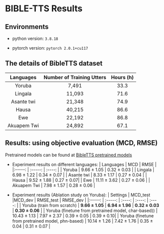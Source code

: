 # BIBLE-TTS Results
## Environments

  - python version: `3.8.18`

  - pytorch version: `pytorch 2.0.1+cu117`

## The details of BibleTTS dataset

  | Languages  | Number of Training Utters | Hours (h) |
  |:-----: | :-----: | :----: |
  | Yoruba |  7,491  |  33.3  |
  | Lingala | 11,093  | 71.6 |
  | Asante twi |  21,348 | 74.9 |
  | Hausa | 40,215 | 86.6  |
  | Ewe |  22,192 |  86.8  |
  | Akuapem Twi | 24,892  | 67.1  |




## Results: using objective evaluation (MCD, RMSE)
Pretrained models can be found at [BibleTTS pretrained models](https://huggingface.co/espnet/vits_tts_bibletts_char/tree/main)

  * Experiment results on different languages:
    |   Languages     | MCD | RMSE |
    |:-----: | :-----: | :----: |
    | Yoruba |  9.66 ± 1.05  | 0.32 ± 0.03   |
    | Lingala |  6.98 ± 1.22 | 0.34 ± 0.07 |
    | Asante twi | 8.33 ± 1.17 | 0.27 ± 0.04 |
    | Hausa | 9.52 ± 1.88 | 0.27 ± 0.07|
    | Ewe | 11.11 ± 3.62 |  0.27 ± 0.06 |
    | Akuapem Twi |  7.98 ± 1.57 | 0.28 ± 0.06 |

  * Experiment results (Ablation study on Yoruba):
    |      Settings      | MCD_test |MCD_dev | RMSE_test | RMSE_dev |
    |:-----: | :-----: | :----: | :----: | :----: |
    | Yoruba (train from scratch) | **9.66 ± 1.05** | **6.94 ± 1.96** | **0.32 ± 0.03** | **0.30 ± 0.06** |
    | Yoruba (finetune from pretrained model, char-based)) |  10.43 ± 1.13  | 7.97 ± 2.37 | 0.39 ± 0.05 | 0.39 ± 0.10|
    | Yoruba (finetune from pretrained model, phn-based) |  10.14 ± 1.26  | 7.42 ± 1.76 | 0.35 ± 0.04 | 0.31 ± 0.07 |
